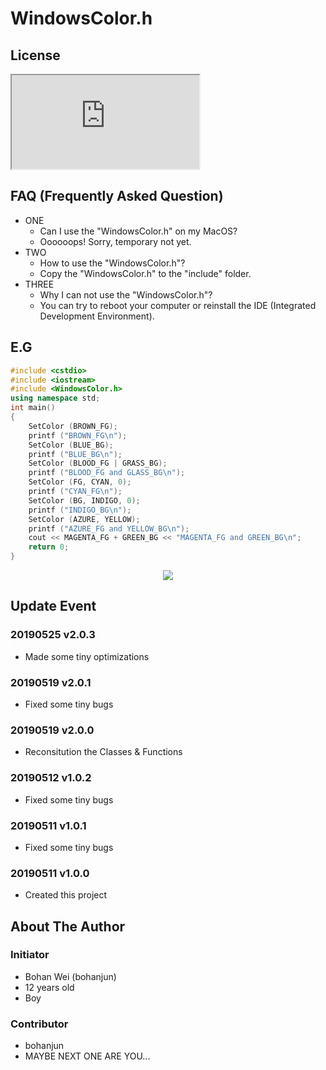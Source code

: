 # WindowsColor.h
## License

<iframe src="https://raw.githubusercontent.com/bohanjun/WindowsColor/master/AGPL-3.0.svg" ></iframe>

## FAQ (Frequently Asked Question)
* ONE
  - Can I use the "WindowsColor.h" on my MacOS?
  - Oooooops! Sorry, temporary not yet.
* TWO
  - How to use the "WindowsColor.h"?
  - Copy the "WindowsColor.h" to the "include" folder.
* THREE
  - Why I can not use the "WindowsColor.h"?
  - You can try to reboot your computer or reinstall the IDE (Integrated Development Environment).
## E.G
```cpp
#include <cstdio>
#include <iostream>
#include <WindowsColor.h> 
using namespace std;
int main()
{
    SetColor (BROWN_FG);
    printf ("BROWN_FG\n");
    SetColor (BLUE_BG);
    printf ("BLUE_BG\n");
    SetColor (BLOOD_FG | GRASS_BG);
    printf ("BLOOD_FG and GLASS_BG\n");
    SetColor (FG, CYAN, 0);
    printf ("CYAN_FG\n");
    SetColor (BG, INDIGO, 0);
    printf ("INDIGO_BG\n");
    SetColor (AZURE, YELLOW);
    printf ("AZURE_FG and YELLOW_BG\n");
    cout << MAGENTA_FG + GREEN_BG << "MAGENTA_FG and GREEN_BG\n";
    return 0;
}
```
<div align=center>
    <img src="https://i.loli.net/2019/05/17/5cdecd0f6403079231.jpg" />
</div>

## Update Event
### 20190525 v2.0.3
* Made some tiny optimizations
### 20190519 v2.0.1
* Fixed some tiny bugs
### 20190519 v2.0.0
* Reconsitution the Classes & Functions
### 20190512 v1.0.2
* Fixed some tiny bugs
### 20190511 v1.0.1
* Fixed some tiny bugs
### 20190511 v1.0.0
* Created this project
## About The Author
### Initiator
* Bohan Wei (bohanjun)
* 12 years old
* Boy
### Contributor
* bohanjun
* MAYBE NEXT ONE ARE YOU...
